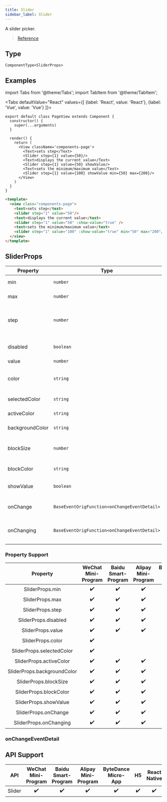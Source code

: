 ```yaml
---
title: Slider
sidebar_label: Slider
---
```


A slider picker.

> [Reference](https://developers.weixin.qq.com/miniprogram/en/dev/component/slider.html)

## Type

```tsx
ComponentType<SliderProps>
```

## Examples

import Tabs from '@theme/Tabs';
import TabItem from '@theme/TabItem';

<Tabs
  defaultValue="React"
  values={[
    {label: 'React', value: 'React'},
    {label: 'Vue', value: 'Vue'}
  ]}>
<TabItem value="React">

```tsx
export default class PageView extends Component {
  constructor() {
    super(...arguments)
  }

  render() {
    return (
      <View className='components-page'>
        <Text>sets step</Text>
        <Slider step={1} value={50}/>
        <Text>displays the current value</Text>
        <Slider step={1} value={50} showValue/>
        <Text>sets the minimum/maximum value</Text>
        <Slider step={1} value={100} showValue min={50} max={200}/>
      </View>
    )
  }
}
```

</TabItem>

<TabItem value="Vue">

```html
<template>
  <view class="components-page">
    <text>sets step</text>
    <slider step="1" value="50"/>
    <text>displays the current value</text>
    <slider step="1" value="50" :show-value="true" />
    <text>sets the minimum/maximum value</text>
    <slider step="1" value="100" :show-value="true" min="50" max="200"/>
  </view>
</template>
```
  
</TabItem>
</Tabs>

## SliderProps

<table>
  <thead>
    <tr>
      <th>Property</th>
      <th>Type</th>
      <th style={{ textAlign: "center"}}>Default</th>
      <th style={{ textAlign: "center"}}>Required</th>
      <th>Description</th>
    </tr>
  </thead>
  <tbody>
    <tr>
      <td>min</td>
      <td><code>number</code></td>
      <td style={{ textAlign: "center"}}><code>0</code></td>
      <td style={{ textAlign: "center"}}>No</td>
      <td>The minimum value.</td>
    </tr>
    <tr>
      <td>max</td>
      <td><code>number</code></td>
      <td style={{ textAlign: "center"}}><code>100</code></td>
      <td style={{ textAlign: "center"}}>No</td>
      <td>The maximum value.</td>
    </tr>
    <tr>
      <td>step</td>
      <td><code>number</code></td>
      <td style={{ textAlign: "center"}}><code>1</code></td>
      <td style={{ textAlign: "center"}}>No</td>
      <td>The step. Its value must be greater than 0, and can be exactly divided by (max – min).</td>
    </tr>
    <tr>
      <td>disabled</td>
      <td><code>boolean</code></td>
      <td style={{ textAlign: "center"}}><code>false</code></td>
      <td style={{ textAlign: "center"}}>No</td>
      <td>Specifies whether to disable the component.</td>
    </tr>
    <tr>
      <td>value</td>
      <td><code>number</code></td>
      <td style={{ textAlign: "center"}}><code>0</code></td>
      <td style={{ textAlign: "center"}}>No</td>
      <td>The current value.</td>
    </tr>
    <tr>
      <td>color</td>
      <td><code>string</code></td>
      <td style={{ textAlign: "center"}}><code>&quot;#e9e9e9&quot;</code></td>
      <td style={{ textAlign: "center"}}>No</td>
      <td>The color of the background bar (Use backgroundColor).</td>
    </tr>
    <tr>
      <td>selectedColor</td>
      <td><code>string</code></td>
      <td style={{ textAlign: "center"}}><code>&quot;#1aad19&quot;</code></td>
      <td style={{ textAlign: "center"}}>No</td>
      <td>The selected color (Use activeColor).</td>
    </tr>
    <tr>
      <td>activeColor</td>
      <td><code>string</code></td>
      <td style={{ textAlign: "center"}}><code>&quot;#1aad19&quot;</code></td>
      <td style={{ textAlign: "center"}}>No</td>
      <td>The selected color.</td>
    </tr>
    <tr>
      <td>backgroundColor</td>
      <td><code>string</code></td>
      <td style={{ textAlign: "center"}}><code>&quot;#e9e9e9&quot;</code></td>
      <td style={{ textAlign: "center"}}>No</td>
      <td>The color of the background bar.</td>
    </tr>
    <tr>
      <td>blockSize</td>
      <td><code>number</code></td>
      <td style={{ textAlign: "center"}}><code>28</code></td>
      <td style={{ textAlign: "center"}}>No</td>
      <td>The size of the swiper. Its values range from 12 to 28.</td>
    </tr>
    <tr>
      <td>blockColor</td>
      <td><code>string</code></td>
      <td style={{ textAlign: "center"}}><code>&quot;#ffffff&quot;</code></td>
      <td style={{ textAlign: "center"}}>No</td>
      <td>The color of the swiper.</td>
    </tr>
    <tr>
      <td>showValue</td>
      <td><code>boolean</code></td>
      <td style={{ textAlign: "center"}}><code>false</code></td>
      <td style={{ textAlign: "center"}}>No</td>
      <td>Specifies whether to display the current value.</td>
    </tr>
    <tr>
      <td>onChange</td>
      <td><code>BaseEventOrigFunction&lt;onChangeEventDetail&gt;</code></td>
      <td style={{ textAlign: "center"}}></td>
      <td style={{ textAlign: "center"}}>No</td>
      <td>The event triggered after the swiper is dragged.</td>
    </tr>
    <tr>
      <td>onChanging</td>
      <td><code>BaseEventOrigFunction&lt;onChangeEventDetail&gt;</code></td>
      <td style={{ textAlign: "center"}}></td>
      <td style={{ textAlign: "center"}}>No</td>
      <td>The event triggered during dragging of the swiper.</td>
    </tr>
  </tbody>
</table>

### Property Support

| Property | WeChat Mini-Program | Baidu Smart-Program | Alipay Mini-Program | ByteDance Micro-App | H5 | React Native |
| :---: | :---: | :---: | :---: | :---: | :---: | :---: |
| SliderProps.min | ✔️ | ✔️ | ✔️ | ✔️ | ✔️ | ✔️ |
| SliderProps.max | ✔️ | ✔️ | ✔️ | ✔️ | ✔️ | ✔️ |
| SliderProps.step | ✔️ | ✔️ | ✔️ | ✔️ | ✔️ | ✔️ |
| SliderProps.disabled | ✔️ | ✔️ | ✔️ | ✔️ | ✔️ | ✔️ |
| SliderProps.value | ✔️ | ✔️ | ✔️ | ✔️ | ✔️ | ✔️ |
| SliderProps.color | ✔️ |  |  | ✔️ |  |  |
| SliderProps.selectedColor | ✔️ |  |  | ✔️ |  |  |
| SliderProps.activeColor | ✔️ | ✔️ | ✔️ | ✔️ | ✔️ | ✔️ |
| SliderProps.backgroundColor | ✔️ | ✔️ | ✔️ | ✔️ | ✔️ | ✔️ |
| SliderProps.blockSize | ✔️ | ✔️ | ✔️ | ✔️ | ✔️ |  |
| SliderProps.blockColor | ✔️ | ✔️ | ✔️ | ✔️ | ✔️ | ✔️ |
| SliderProps.showValue | ✔️ | ✔️ | ✔️ | ✔️ | ✔️ | ✔️ |
| SliderProps.onChange | ✔️ | ✔️ | ✔️ | ✔️ | ✔️ | ✔️ |
| SliderProps.onChanging | ✔️ | ✔️ | ✔️ | ✔️ | ✔️ | ✔️ |

### onChangeEventDetail

## API Support

| API | WeChat Mini-Program | Baidu Smart-Program | Alipay Mini-Program | ByteDance Micro-App | H5 | React Native |
| :---: | :---: | :---: | :---: | :---: | :---: | :---: |
| Slider | ✔️ | ✔️ | ✔️ | ✔️ | ✔️ | ✔️ |
